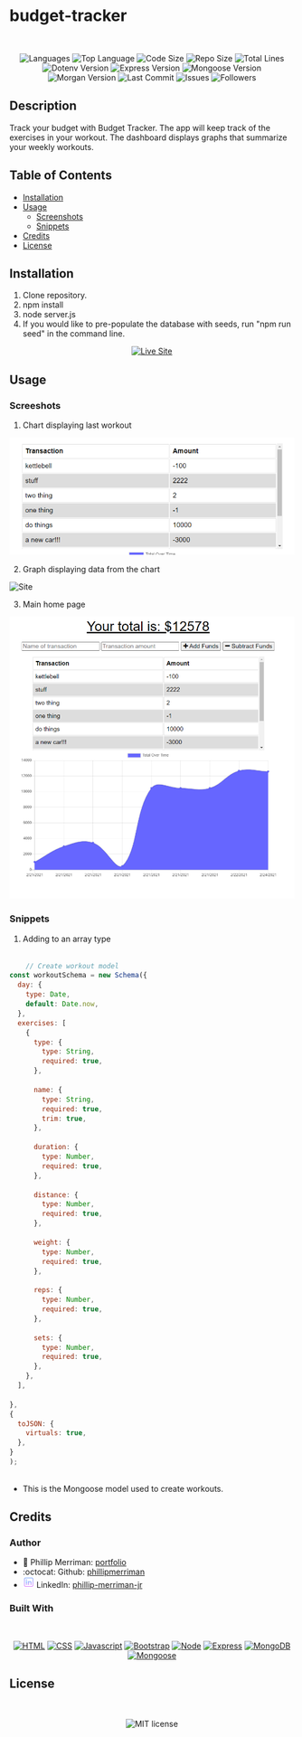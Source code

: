 # budget-tracker

</br>
<p align="center">
    <img src="https://img.shields.io/github/languages/count/phillipmerriman/budget-tracker?style=for-the-badge" alt="Languages" />
    <img src="https://img.shields.io/github/languages/top/phillipmerriman/budget-tracker?style=for-the-badge" alt="Top Language" />
    <img src="https://img.shields.io/github/languages/code-size/phillipmerriman/budget-tracker?style=for-the-badge" alt="Code Size" />
    <img src="https://img.shields.io/github/repo-size/phillipmerriman/budget-tracker?style=for-the-badge" alt="Repo Size" />   
    <img src="https://img.shields.io/tokei/lines/github/phillipmerriman/budget-tracker?style=for-the-badge" alt="Total Lines" />
    <img src="https://img.shields.io/github/package-json/dependency-version/phillipmerriman/budget-tracker/dotenv?style=for-the-badge" alt="Dotenv Version" />
    <img src="https://img.shields.io/github/package-json/dependency-version/phillipmerriman/budget-tracker/express?style=for-the-badge" alt="Express Version" />
    <img src="https://img.shields.io/github/package-json/dependency-version/phillipmerriman/budget-tracker/mongoose?style=for-the-badge" alt="Mongoose Version" />
    <img src="https://img.shields.io/github/package-json/dependency-version/phillipmerriman/budget-tracker/morgan?style=for-the-badge" alt="Morgan Version" />
    <img src="https://img.shields.io/github/last-commit/phillipmerriman/budget-tracker?style=for-the-badge" alt="Last Commit" />  
    <img src="https://img.shields.io/github/issues/phillipmerriman/budget-tracker?style=for-the-badge" alt="Issues" />  
    <img src="https://img.shields.io/github/followers/phillipmerriman?style=social" alt="Followers" />  
</p>

## Description

Track your budget with Budget Tracker. The app will keep track of the exercises in your workout. The dashboard displays graphs that summarize your weekly workouts.

## Table of Contents

* [Installation](#installation)
* [Usage](#usage)
    * [Screenshots](#screenshots)
    * [Snippets](#snippets)
* [Credits](#credits)
* [License](#license)

## Installation

1. Clone repository. 
2. npm install
3. node server.js
4. If you would like to pre-populate the database with seeds, run "npm run seed" in the command line.

<p align="center">
    <a href="https://hidden-island-09836.herokuapp.com/" target="_blank"><img src="https://img.shields.io/badge/-👉 See Live Site-success?style=for-the-badge"  alt="Live Site" /></a>
</p>

## Usage

### Screeshots

1. Chart displaying last workout

![Site](public/assets/chart.PNG)

2. Graph displaying data from the chart

![Site](public/assets/live.PNG)


3. Main home page

![Site](public/assets/main.PNG)

### Snippets


1. Adding to an array type

```javascript

    // Create workout model
const workoutSchema = new Schema({
  day: {
    type: Date,
    default: Date.now,
  },
  exercises: [
    {
      type: {
        type: String,
        required: true,
      },

      name: {
        type: String,
        required: true,
        trim: true,
      },

      duration: {
        type: Number,
        required: true,
      },

      distance: {
        type: Number,
        required: true,
      },

      weight: {
        type: Number,
        required: true,
      },

      reps: {
        type: Number,
        required: true,
      },

      sets: {
        type: Number,
        required: true,
      },
    },
  ],
  
},
{
  toJSON: {
    virtuals: true,
  },
}
);
    
```
* This is the Mongoose model used to create workouts.

## Credits

### Author

- 💼 Phillip Merriman: [portfolio](https://phillipmerriman.github.io/portfolio/)
- :octocat: Github: [phillipmerriman](https://github.com/phillipmerriman)
- ![linkedin](public/assets/icons8-linkedin-20.png) LinkedIn: [phillip-merriman-jr](https://www.linkedin.com/in/phillip-merriman-jr-62227485/)

### Built With

</br>
<p align="center">
    <a href="https://developer.mozilla.org/en-US/docs/Web/HTML"><img src="https://img.shields.io/badge/-HTML-orange?style=for-the-badge"  alt="HTML" /></a>
    <a href="https://developer.mozilla.org/en-US/docs/Web/CSS"><img src="https://img.shields.io/badge/-CSS-blue?style=for-the-badge" alt="CSS" /></a>
    <a href="https://www.javascript.com/"><img src="https://img.shields.io/badge/-Javascript-yellow?style=for-the-badge" alt="Javascript" /></a>
    <a href="https://getbootstrap.com/"><img src="https://img.shields.io/badge/-Bootstrap-blueviolet?style=for-the-badge" alt="Bootstrap" /></a>
    <a href="https://nodejs.org/en/"><img src="https://img.shields.io/badge/-Node-orange?style=for-the-badge" alt="Node" /></a>
    <a href="https://www.npmjs.com/package/express"><img src="https://img.shields.io/badge/-Express-blue?style=for-the-badge" alt="Express" /></a>
    <a href="https://www.mongodb.com/"><img src="https://img.shields.io/badge/-MongoDB-blue?style=for-the-badge" alt="MongoDB" /></a>
    <a href="https://www.npmjs.com/package/mongoose"><img src="https://img.shields.io/badge/-Mongoose-blue?style=for-the-badge" alt="Mongoose" /></a>
</p>

## License


</br>
<p align="center">
    <img align="center" src="https://img.shields.io/github/license/kqarlos/fitness-tracker?style=for-the-badge" alt="MIT license" />
</p>